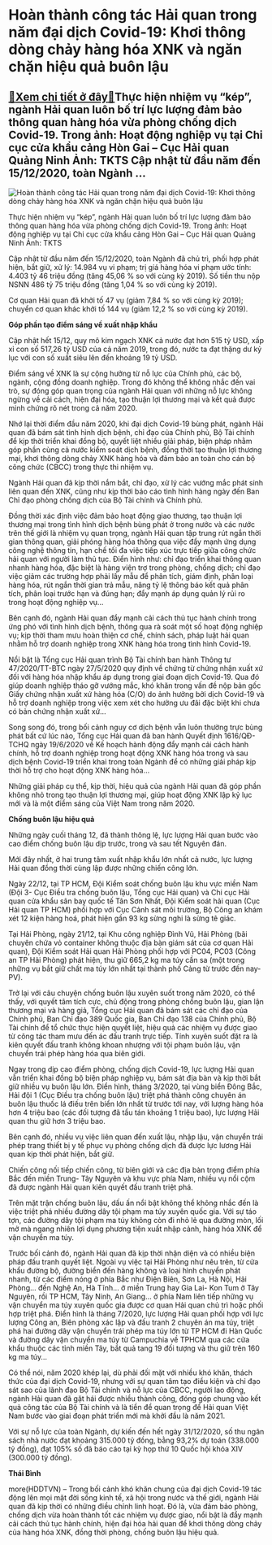 Hoàn thành công tác Hải quan trong năm đại dịch Covid-19: Khơi thông dòng chảy hàng hóa XNK và ngăn chặn hiệu quả buôn lậu
==========================================================================================================================

[:gift:Xem chi tiết ở đây:gift:](https://hddtvn.com/hoan-thanh-cong-tac-hai-quan-trong-nam-dai-dich-covid-19-khoi-thong-dong-chay-hang-hoa-xnk-va-ngan-chan-hieu-qua-buon-lau-2/)Thực hiện nhiệm vụ “kép”, ngành Hải quan luôn bố trí lực lượng đảm bảo thông quan hàng hóa vừa phòng chống dịch Covid-19. Trong ảnh: Hoạt động nghiệp vụ tại Chi cục cửa khẩu cảng Hòn Gai – Cục Hải quan Quảng Ninh Ảnh: TKTS Cập nhật từ đầu năm đến 15/12/2020, toàn Ngành …
-------------------------------------------------------------------------------------------------------------------------------------------------------------------------------------------------------------------------------------------------------------------------------





![Hoàn thành công tác Hải quan trong năm đại dịch Covid-19: Khơi thông dòng chảy hàng hóa XNK và ngăn chặn hiệu quả buôn lậu](https://hddtvn.com/wp-content/uploads/2021/01/2125_4-1-2.jpg "Thực hiện nhiệm vụ ")


Thực hiện nhiệm vụ “kép”, ngành Hải quan luôn bố trí lực lượng đảm bảo thông quan hàng hóa vừa phòng chống dịch Covid-19. Trong ảnh: Hoạt động nghiệp vụ tại Chi cục cửa khẩu cảng Hòn Gai – Cục Hải quan Quảng Ninh Ảnh: TKTS






Cập nhật từ đầu năm đến 15/12/2020, toàn Ngành đã chủ trì, phối hợp phát hiện, bắt giữ, xử lý: 14.984 vụ vi phạm; trị giá hàng hóa vi phạm ước tính: 4.403 tỷ 46 triệu đồng (tăng 45,06 % so với cùng kỳ 2019). 
Số tiền thu nộp NSNN 486 tỷ 75 triệu đồng (tăng 1,04 % so với cùng kỳ 2019).


Cơ quan Hải quan đã khởi tố 47 vụ (giảm 7,84 % so với cùng kỳ 2019); chuyển cơ quan khác khởi tố 144 vụ (giảm 12,2 % so với cùng kỳ 2019).






**Góp phần tạo điểm sáng về xuất nhập khẩu**


Cập nhật hết 15/12, quy mô kim ngạch XNK cả nước đạt hơn 515 tỷ USD, xấp xỉ con số 517,26 tỷ USD của cả năm 2019, trong đó, nước ta đạt thặng dư kỷ lục với con số xuất siêu lên đến khoảng 19 tỷ USD.


Điểm sáng về XNK là sự cộng hưởng từ nỗ lực của Chính phủ, các bộ, ngành, cộng đồng doanh nghiệp. Trong đó không thể không nhắc đến vai trò, sự đóng góp quan trọng của ngành Hải quan với những nỗ lực không ngừng về cải cách, hiện đại hóa, tạo thuận lợi thương mại và kết quả được minh chứng rõ nét trong cả năm 2020.


Nhớ lại thời điểm đầu năm 2020, khi đại dịch Covid-19 bùng phát, ngành Hải quan đã bám sát tình hình dịch bệnh, chỉ đạo của Chính phủ, Bộ Tài chính để kịp thời triển khai đồng bộ, quyết liệt nhiều giải pháp, biện pháp nhằm góp phần cùng cả nước kiểm soát dịch bệnh, đồng thời tạo thuận lợi thương mại, khơi thông dòng chảy XNK hàng hóa và đảm bảo an toàn cho cán bộ công chức (CBCC) trong thực thi nhiệm vụ.


Ngành Hải quan đã kịp thời nắm bắt, chỉ đạo, xử lý các vướng mắc phát sinh liên quan đến XNK, cũng như kịp thời báo cáo tình hình hàng ngày đến Ban Chỉ đạo phòng chống dịch của Bộ Tài chính và Chính phủ.


Đồng thời xác định việc đảm bảo hoạt động giao thương, tạo thuận lợi thương mại trong tình hình dịch bệnh bùng phát ở trong nước và các nước trên thế giới là nhiệm vụ quan trọng, ngành Hải quan tập trung rút ngắn thời gian thông quan, giải phóng hàng hóa thông qua việc đẩy mạnh ứng dụng công nghệ thông tin, hạn chế tối đa việc tiếp xúc trực tiếp giữa công chức hải quan với người làm thủ tục. Điển hình như: chỉ đạo triển khai thông quan nhanh hàng hóa, đặc biệt là hàng viện trợ trong phòng, chống dịch; chỉ đạo việc giảm các trường hợp phải lấy mẫu để phân tích, giám định, phân loại hàng hóa, rút ngắn thời gian trả mẫu, nâng tỷ lệ thông báo kết quả phân tích, phân loại trước hạn và đúng hạn; đẩy mạnh áp dụng quản lý rủi ro trong hoạt động nghiệp vụ…


Bên cạnh đó, ngành Hải quan đẩy mạnh cải cách thủ tục hành chính trong ứng phó với tình hình dịch bệnh, thông qua rà soát một số hoạt động nghiệp vụ; kịp thời tham mưu hoàn thiện cơ chế, chính sách, pháp luật hải quan nhằm hỗ trợ doanh nghiệp trong XNK hàng hóa trong tình hình Covid-19.


Nổi bật là Tổng cục Hải quan trình Bộ Tài chính ban hành Thông tư 47/2020/TT-BTC ngày 27/5/2020 quy định về chứng từ chứng nhận xuất xứ đối với hàng hóa nhập khẩu áp dụng trong giai đoạn dịch Covid-19. Qua đó giúp doanh nghiệp tháo gỡ vướng mắc, khó khăn trong vấn đề nộp bản gốc Giấy chứng nhận xuất xứ hàng hóa (C/O) do ảnh hưởng bởi dịch Covid-19 và hỗ trợ doanh nghiệp trong việc xem xét cho hưởng ưu đãi đặc biệt khi chưa có bản chứng nhận xuất xứ…


Song song đó, trong bối cảnh nguy cơ dịch bệnh vẫn luôn thường trực bùng phát bất cứ lúc nào, Tổng cục Hải quan đã ban hành Quyết định 1616/QĐ-TCHQ ngày 19/6/2020 về Kế hoạch hành động đẩy mạnh cải cách hành chính, hỗ trợ doanh nghiệp trong hoạt động XNK hàng hóa trong và sau dịch bệnh Covid-19 triển khai trong toàn Ngành để có những giải pháp kịp thời hỗ trợ cho hoạt động XNK hàng hóa…


Những giải pháp cụ thể, kịp thời, hiệu quả của ngành Hải quan đã góp phần không nhỏ trong tạo thuận lợi thương mại, giúp hoạt động XNK lập kỷ lục mới và là một điểm sáng của Việt Nam trong năm 2020.


**Chống buôn lậu hiệu quả**


Những ngày cuối tháng 12, đã thành thông lệ, lực lượng Hải quan bước vào cao điểm chống buôn lậu dịp trước, trong và sau tết Nguyên đán.


Mới đây nhất, ở hai trung tâm xuất nhập khẩu lớn nhất cả nước, lực lượng Hải quan đồng thời cùng lập được những chiến công lớn.


Ngày 22/12, tại TP HCM, Đội Kiểm soát chống buôn lậu khu vực miền Nam (Đội 3- Cục Điều tra chống buôn lậu, Tổng cục Hải quan) và Chi cục Hải quan cửa khẩu sân bay quốc tế Tân Sơn Nhất, Đội Kiểm soát hải quan (Cục Hải quan TP HCM) phối hợp với Cục Cảnh sát môi trường, Bộ Công an khám xét 12 kiện hàng hoá, phát hiện gần 93 kg sừng nghi là sừng tê giác.


Tại Hải Phòng, ngày 21/12, tại Khu công nghiệp Đình Vũ, Hải Phòng (bãi chuyên chứa vỏ container không thuộc địa bàn giám sát của cơ quan Hải quan), Đội Kiểm soát Hải quan Hải Phòng phối hợp với PC04, PC03 (Công an TP Hải Phòng) phát hiện, thu giữ 665,2 kg ma túy cần sa (một trong những vụ bắt giữ chất ma túy lớn nhất tại thành phố Cảng từ trước đến nay-PV).


Trở lại với câu chuyện chống buôn lậu xuyên suốt trong năm 2020, có thể thấy, với quyết tâm tích cực, chủ động trong phòng chống buôn lậu, gian lận thương mại và hàng giả, Tổng cục Hải quan đã bám sát các chỉ đạo của Chính phủ, Ban Chỉ đạo 389 Quốc gia, Ban Chỉ đạo 138 của Chính phủ, Bộ Tài chính để tổ chức thực hiện quyết liệt, hiệu quả các nhiệm vụ được giao từ công tác tham mưu đến ác đấu tranh trực tiếp. Tính xuyên suốt đặt ra là kiên quyết đấu tranh không khoan nhượng với tội phạm buôn lậu, vận chuyển trái phép hàng hóa qua biên giới.


Ngay trong dịp cao điểm phòng, chống dịch Covid-19, lực lượng Hải quan vẫn triển khai đồng bộ biện pháp nghiệp vụ, bám sát địa bàn và kịp thời bắt giữ nhiều vụ buôn lậu lớn. Điển hình, tháng 3/2020, tại vùng biển Đông Bắc, Hải đội 1 (Cục Điều tra chống buôn lậu) triệt phá thành công chuyên án buôn lậu thuốc lá điếu trên biển lớn nhất từ trước tới nay, với lượng hàng hóa hơn 4 triệu bao (các đối tượng đã tẩu tán khoảng 1 triệu bao), lực lượng Hải quan thu giữ hơn 3 triệu bao.


Bên cạnh đó, nhiều vụ việc liên quan đến xuất lậu, nhập lậu, vận chuyển trái phép trang thiết bị y tế phục vụ phòng chống dịch đã được lực lương Hải quan kịp thời phát hiện, bắt giữ.


Chiến công nối tiếp chiến công, từ biên giới và các địa bàn trọng điểm phía Bắc đến miền Trung- Tây Nguyên và khu vực phía Nam, nhiều vụ nổi cộm đã được ngành Hải quan kiên quyết đấu tranh triệt phá.


Trên mặt trận chống buôn lậu, dấu ấn nổi bật không thể không nhắc đến là việc triệt phá nhiều đường dây tội phạm ma túy xuyên quốc gia. Với sự táo tợn, các đường dây tội phạm ma túy không còn đi nhỏ lẻ qua đường mòn, lối mở mà ngang nhiên lợi dụng phương tiện xuất nhập cảnh, hàng hóa XNK để vận chuyển ma túy.


Trước bối cảnh đó, ngành Hải quan đã kịp thời nhận diện và có nhiều biện pháp đấu tranh quyết liệt. Ngoài vụ việc tại Hải Phòng như nêu trên, từ cửa khẩu đường bộ, đường biển đến hàng không và loại hình chuyển phát nhanh, từ các điểm nóng ở phía Bắc như Điện Biên, Sơn La, Hà Nội, Hải Phòng… đến Nghệ An, Hà Tĩnh… ở miền Trung hay Gia Lai- Kon Tum ở Tây Nguyên, rồi TP HCM, Tây Ninh, An Giang… ở phía Nam liên tiếp những vụ vận chuyển ma túy xuyên quốc gia được cơ quan Hải quan chủ trì hoặc phối hợp triệt phá. Điển hình là tháng 7/2020, lực lượng Hải quan phối hợp với lực lượng Công an, Biên phòng xác lập và đấu tranh 2 chuyên án ma túy, triệt phá hai đường dây vận chuyển trái phép ma túy lớn từ TP HCM đi Hàn Quốc và đường dây vận chuyển ma túy từ Campuchia về TPHCM qua các cửa khẩu thuộc các tỉnh miền Tây, bắt quả tang 19 đối tượng và thu giữ trên 160 kg ma túy…


Có thể nói, năm 2020 khép lại, dù phải đối mặt với nhiều khó khăn, thách thức của đại dịch Covid-19, nhưng với sự quan tâm tạo điều kiện và chỉ đạo sát sao của lãnh đạo Bộ Tài chính và nỗ lực của CBCC, người lao động, ngành Hải quan đã gặt hái được nhiều thành công, đóng góp chung vào kết quả công tác của Bộ Tài chính và là tiền đề quan trọng để Hải quan Việt Nam bước vào giai đoạn phát triển mới mà khởi đầu là năm 2021.





Với sự nỗ lực của toàn Ngành, dự kiến đến hết ngày 31/12/2020, số thu ngân sách nhà nước đạt khoảng 315.000 tỷ đồng, bằng 93,2% dự toán (338.000 tỷ đồng), đạt 105% số đã báo cáo tại kỳ họp thứ 10 Quốc hội khóa XIV (300.000 tỷ đồng).




**Thái Bình**



more(HDDTVN) – Trong bối cảnh khó khăn chung của đại dịch Covid-19 tác động lên mọi mặt đời sống kinh tế, xã hội trong nước và thế giới, ngành Hải quan đã kịp thời có những điều chỉnh linh hoạt. Đó là, vừa đảm bảo phòng, chống dịch vừa hoàn thành tốt các nhiệm vụ được giao, nổi bật là đẩy mạnh cải cách thủ tục hành chính, hiện đại hóa hải quan để khơi thông dòng chảy của hàng hóa XNK, đồng thời phòng, chống buôn lậu hiệu quả.

